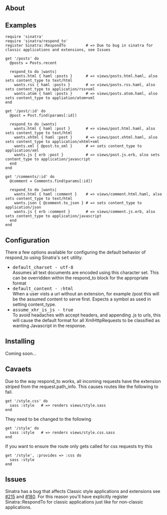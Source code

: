 ## About


## Examples

    require 'sinatra'
    require 'sinatra/respond_to'
    register Sinatra::RespondTo         # => Due to bug in sinatra for classic applications and extensions, see Issues
    
    get '/posts' do
      @posts = Posts.recent
      
      respond_to do |wants|
        wants.html { haml :posts }      # => views/posts.html.haml, also sets content_type to text/html
        wants.rss { haml :posts }       # => views/posts.rss.haml, also sets content_type to application/rss+xml
        wants.atom { haml :posts }      # => views/posts.atom.haml, also sets content_type to appliation/atom+xml
    end

    get '/post/:id' do
      @post = Post.find(params[:id])
      
      respond_to do |wants|
        wants.html { haml :post }       # => views/post.html.haml, also sets content_type to text/html
        wants.xhtml { haml :post }      # => views/post.xhtml.haml, also sets content_type to application/xhtml+xml
        wants.xml { @post.to_xml }      # => sets content_type to application/xml
        wants.js { erb :post }          # => views/post.js.erb, also sets content_type to application/javascript
      end
    end
    
    get '/comments/:id' do
      @comment = Comments.find(params[:id])
      
      respond_to do |wants|
        wants.html { haml :comment }    # => views/comment.html.haml, also sets content_type to text/html
        wants.json { @comment.to_json } # => sets content_type to application/json
        wants.js { erb :comment }       # => views/comment.js.erb, also sets content_type to application/javascript
      end
    end

## Configuration

There a few options available for configuring the default behavior of respond_to using Sinatra's
<tt>set</tt> utility.

* <tt>default\_charset - utf-8</tt><br />
    Assumes all text documents are encoded using this character set.
    This can be overridden within the respond_to block for the appropriate format
* <tt>default\_content - :html</tt><br />
    When a user vists a url without an extension, for example /post this will be
    the assumed content to serve first.  Expects a symbol as used in setting content_type.
* <tt>assume\_xhr\_is\_js - true</tt><br />
    To avoid headaches with accept headers, and appending .js to urls, this will
    cause the default format for all XmlHttpRequests to be classified as wanting Javascript
    in the response.

## Installing
Coming soon...

## Cavaets
Due to the way respond\_to works, all incoming requests have the extension striped from the request.path\_info.
This causes routes like the following to fail.

    get '/style.css' do
      sass :style   # => renders views/style.sass
    end
    
They need to be changed to the following

    get '/style' do
      sass :style   # => renders views/style.css.sass
    end
    
If you want to ensure the route only gets called for css requests try this

    get '/style', :provides => :css do
      sass :style
    end

## Issues

Sinatra has a bug that affects Classic style applications and extensions see [#215][215] and [#180][180].
For this reason you'll have explicitly register Sinatra::RespondTo for classic applications just like for
non-classic applications.

[215]: https://sinatra.lighthouseapp.com/projects/9779/tickets/215-extensions-cannot-define-before-filters-for-classic-apps "Extensions cannot define before filters for classic apps"
[180]: https://sinatra.lighthouseapp.com/projects/9779/tickets/180-better-route-inheritence "Better route inheritence"

